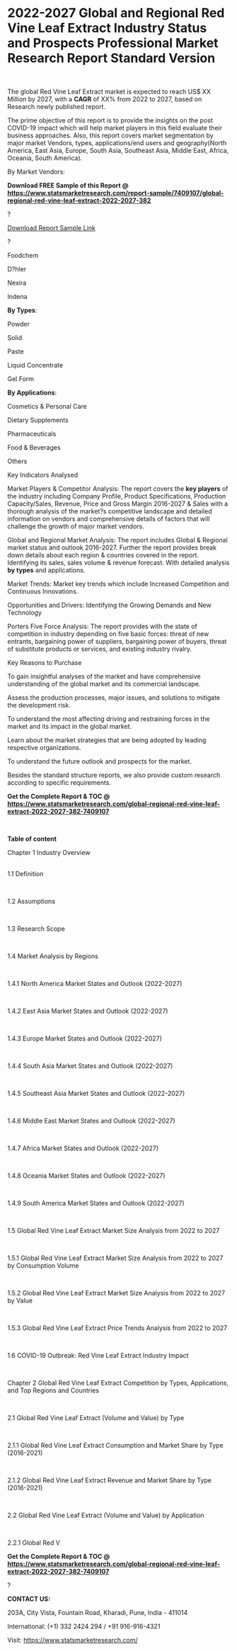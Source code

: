 <h1>2022-2027 Global and Regional Red Vine Leaf Extract Industry Status and Prospects Professional Market Research Report Standard Version</h1><br/><p>The global Red Vine Leaf Extract market is expected to reach US$ XX Million by 2027, with a <strong>CAGR</strong> of XX% from 2022 to 2027, based on Research newly published report.</p>
 
 
 
 <p>The prime objective of this report is to provide the insights on the post COVID-19 impact which will help market players in this field evaluate their business approaches. Also, this report covers market segmentation by major market Vendors, types, applications/end users and geography(North America, East Asia, Europe, South Asia, Southeast Asia, Middle East, Africa, Oceania, South America).</p>
 
 
 
 <p>By Market Vendors:</p>
 
 
 
 <div><b>Download FREE Sample of this Report @ <a href="https://www.statsmarketresearch.com/download-free-sample/7409107/global-regional-red-vine-leaf-extract-2022-2027-382">https://www.statsmarketresearch.com/report-sample/7409107/global-regional-red-vine-leaf-extract-2022-2027-382</a></b></div>
 
 
 
 <p>? </p>
 
 
 
 <p><a href="https://www.statsmarketresearch.com/download-free-sample/7409107/global-regional-red-vine-leaf-extract-2022-2027-382">Download Report Sample Link</a></p>
 
 
 
 <p>? </p>
 
 
 
 <p>Foodchem</p>
 
 
 
 <p>D?hler</p>
 
 
 
 <p>Nexira</p>
 
 
 
 <p>Indena</p>
 
 
 
 <p><strong>By Types</strong>:</p>
 
 
 
 <p>Powder</p>
 
 
 
 <p>Solid</p>
 
 
 
 <p>Paste</p>
 
 
 
 <p>Liquid Concentrate</p>
 
 
 
 <p>Gel Form</p>
 
 
 
 <p><strong><strong>By Applications</strong></strong>:</p>
 
 
 
 <p>Cosmetics & Personal Care</p>
 
 
 
 <p>Dietary Supplements</p>
 
 
 
 <p>Pharmaceuticals</p>
 
 
 
 <p>Food & Beverages</p>
 
 
 
 <p>Others</p>
 
 
 
 <p>Key Indicators Analysed</p>
 
 
 
 <p>Market Players & Competitor Analysis: The report covers the <strong>key players</strong> of the industry including Company Profile, Product Specifications, Production Capacity/Sales, Revenue, Price and Gross Margin 2016-2027 & Sales with a thorough analysis of the market?s competitive landscape and detailed information on vendors and comprehensive details of factors that will challenge the growth of major market vendors.</p>
 
 
 
 <p>Global and Regional Market Analysis: The report includes Global & Regional market status and outlook 2016-2027. Further the report provides break down details about each region & countries covered in the report. Identifying its sales, sales volume & revenue forecast. With detailed analysis <strong>by types</strong> and applications.</p>
 
 
 
 <p>Market Trends: Market key trends which include Increased Competition and Continuous Innovations.</p>
 
 
 
 <p>Opportunities and Drivers: Identifying the Growing Demands and New Technology</p>
 
 
 
 <p>Porters Five Force Analysis: The report provides with the state of competition in industry depending on five basic forces: threat of new entrants, bargaining power of suppliers, bargaining power of buyers, threat of substitute products or services, and existing industry rivalry.</p>
 
 
 
 <p>Key Reasons to Purchase</p>
 
 
 
 <p>To gain insightful analyses of the market and have comprehensive understanding of the global market and its commercial landscape.</p>
 
 
 
 <p>Assess the production processes, major issues, and solutions to mitigate the development risk.</p>
 
 
 
 <p>To understand the most affecting driving and restraining forces in the market and its impact in the global market.</p>
 
 
 
 <p>Learn about the market strategies that are being adopted by leading respective organizations.</p>
 
 
 
 <p>To understand the future outlook and prospects for the market.</p>
 
 
 
 <p>Besides the standard structure reports, we also provide custom research according to specific requirements.</p>
 
 
 
 <div><b>Get the Complete Report & TOC @ <a href="https://www.statsmarketresearch.com/global-regional-red-vine-leaf-extract-2022-2027-382-7409107">https://www.statsmarketresearch.com/global-regional-red-vine-leaf-extract-2022-2027-382-7409107</a></b></div>
 
 
 
 <p><br />
 
 <b>Table of content</b></p>
 
 
 
 <p>Chapter 1 Industry Overview<br />
 
 <br />
 
 1.1 Definition<br />
 
 <br />
 
 1.2 Assumptions<br />
 
 <br />
 
 1.3 Research Scope<br />
 
 <br />
 
 1.4 Market Analysis by Regions<br />
 
 <br />
 
 1.4.1 North America Market States and Outlook (2022-2027)<br />
 
 <br />
 
 1.4.2 East Asia Market States and Outlook (2022-2027)<br />
 
 <br />
 
 1.4.3 Europe Market States and Outlook (2022-2027)<br />
 
 <br />
 
 1.4.4 South Asia Market States and Outlook (2022-2027)<br />
 
 <br />
 
 1.4.5 Southeast Asia Market States and Outlook (2022-2027)<br />
 
 <br />
 
 1.4.6 Middle East Market States and Outlook (2022-2027)<br />
 
 <br />
 
 1.4.7 Africa Market States and Outlook (2022-2027)<br />
 
 <br />
 
 1.4.8 Oceania Market States and Outlook (2022-2027)<br />
 
 <br />
 
 1.4.9 South America Market States and Outlook (2022-2027)<br />
 
 <br />
 
 1.5 Global Red Vine Leaf Extract Market Size Analysis from 2022 to 2027<br />
 
 <br />
 
 1.5.1 Global Red Vine Leaf Extract Market Size Analysis from 2022 to 2027 by Consumption Volume<br />
 
 <br />
 
 1.5.2 Global Red Vine Leaf Extract Market Size Analysis from 2022 to 2027 by Value<br />
 
 <br />
 
 1.5.3 Global Red Vine Leaf Extract Price Trends Analysis from 2022 to 2027<br />
 
 <br />
 
 1.6 COVID-19 Outbreak: Red Vine Leaf Extract Industry Impact<br />
 
 <br />
 
 Chapter 2 Global Red Vine Leaf Extract Competition by Types, Applications, and Top Regions and Countries<br />
 
 <br />
 
 2.1 Global Red Vine Leaf Extract (Volume and Value) by Type<br />
 
 <br />
 
 2.1.1 Global Red Vine Leaf Extract Consumption and Market Share by Type (2016-2021)<br />
 
 <br />
 
 2.1.2 Global Red Vine Leaf Extract Revenue and Market Share by Type (2016-2021)<br />
 
 <br />
 
 2.2 Global Red Vine Leaf Extract (Volume and Value) by Application<br />
 
 <br />
 
 2.2.1 Global Red V</p>
 
 
 
 <div><b>Get the Complete Report & TOC @ <a href="https://www.statsmarketresearch.com/global-regional-red-vine-leaf-extract-2022-2027-382-7409107">https://www.statsmarketresearch.com/global-regional-red-vine-leaf-extract-2022-2027-382-7409107</a></b></div>
 
 
 
 <p>? </p>
 
 
 
 <p><b>CONTACT US:</b><br />
 
 203A, City Vista, Fountain Road, Kharadi, Pune, India - 411014<br />
 
 International: (+1) 332 2424 294 / +91 916-916-4321<br />
 
 Visit: <a href="https://www.statsmarketresearch.com/">https://www.statsmarketresearch.com/</a></p>